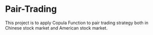 # Pair-Trading
This project is to apply Copula Function to pair trading strategy both in Chinese stock market and American stock market. 
